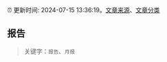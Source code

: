 :alarm_clock: 更新时间: 2024-07-15 13:36:19。[文章来源](/README.md)、[文章分类](/TAGS.md)

## 报告


> 关键字：`报告`、`月报`



